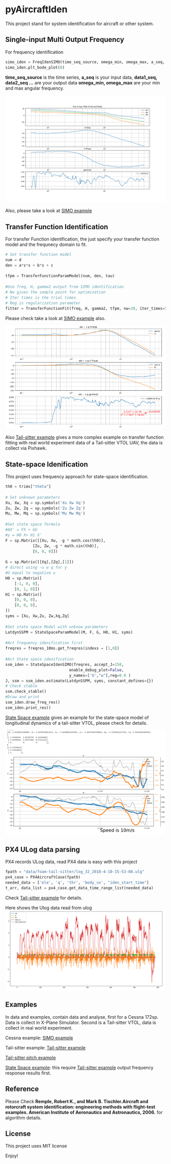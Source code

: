 # pyAircraftIden
This project stand for system identification for aircraft or other system.

## Single-input Multi Output Frequency
For frequency identification

```python
simo_iden = FreqIdenSIMO(time_seq_source, omega_min, omega_max, a_seq, data1_seq, data2_seq ..., win_num=None)
simo_iden.plt_bode_plot(0)
```
__time_seq_source__ is the time series, __a_seq__ is your input data, __data1_seq, data2_seq ...__ are your output data
__omega_min, omega_max__ are your min and max angular frequency.

![frequency response example](plots/ele_q_cessna.png)

Also, please take a look at [SIMO example](./examples/FreqIdenExample.ipynb)

## Transfer Function Identification
For transfer Function identification, the just specify your transfer function model and the frequnecy domain to fit.


```python
# Set transfer function model
num = d
den = a*s*s + b*s + c

tfpm = TransferFunctionParamModel(num, den, tau)

#Use freq, H, gamma2 output from SIMO identification
# Nw gives the sample point for optimization
# Iter times is the trial times
# Reg is regularization parameter
fitter = TransferFunctionFit(freq, H, gamma2, tfpm, nw=20, iter_times=50, reg = 0.1)

```
Please check take a look at [SIMO example](./examples/FreqIdenExample.ipynb) also.

![transfer function identification](plots/ele_q_transferfunc.PNG)

Also [Tail-sitter example](./examples/TSCruisingFreqResQFitting.ipynb) gives a more complex example on transfer function fitting with real world experiment data of a Tail-sitter VTOL UAV, the data is collect via Pixhawk.

## State-space Idenification
This project uses frequency approach for state-space identification.


```python
th0 = trims["theta"]

# Set unknown parameters
Xu, Xw, Xq = sp.symbols('Xu Xw Xq')
Zu, Zw, Zq = sp.symbols('Zu Zw Zq')
Mu, Mw, Mq = sp.symbols('Mu Mw Mq')

#Set state space formula
#AX' = FX + GU
#y = H0 X+ H1 X'
F = sp.Matrix([[Xu, Xw, -g * math.cos(th0)],
            [Zu, Zw, -g * math.sin(th0)],
            [0, 0, 0]])

G = sp.Matrix([[Xq],[Zq],[1]])
# direct using -u w q for y
#U equal to negative u
H0 = sp.Matrix([
    [-1, 0, 0],
    [0, 1, 0]])
H1 = sp.Matrix([
    [0, 0, 0],
    [0, 0, 0],
])
syms = [Xu, Xw,Zu, Zw,Xq,Zq]

#Set state space Model with unknow parameters
LatdynSSPM = StateSpaceParamModel(M, F, G, H0, H1, syms)

#Act frequency idenification first
freqres = freqres_10ms.get_freqres(indexs = [1,0])

#Act State space idenification
ssm_iden = StateSpaceIdenSIMO(freqres, accept_J=150,
                            enable_debug_plot=False,
                            y_names=['U',"w"],reg=0.0 )
J, ssm = ssm_iden.estimate(LatdynSSPM, syms, constant_defines={})
# Check stable
ssm.check_stable()
#Draw and print
ssm_iden.draw_freq_res()
ssm_iden.print_res()
```

[State Space example](./examples/TSCruisingSSM.ipynb) gives an example for the state-space model of longitudinal dynamics of a tail-sitter VTOL, please check  for details.

![Tail-sitter State-space Model](plots/ts_ssm.PNG)

## PX4 ULog data parsing
PX4 records ULog data, read PX4 data is easy with this project

```python
fpath = "data/foam-tail-sitter/log_32_2018-4-10-15-53-08.ulg"
px4_case = PX4AircraftCase(fpath)
needed_data = ['ele', 'q', 'thr', 'body_vx', "iden_start_time"]
t_arr, data_list = px4_case.get_data_time_range_list(needed_data)
```

Check  [Tail-sitter example](./examples/TSCruisingFreqResQFitting.ipynb) for details.

Here shows the Ulog data read from ulog
![px4 data](plots/px4_data.png)

## Examples
In data and examples, contain data and analyse, first for a Cessna 172sp. Data is collect in X-Plane Simulator. Second is a Tail-sitter VTOL, data is collect in real world experiment.

Cessna example:
[SIMO example](./examples/FreqIdenExample.ipynb)

Tail-sitter example:
[Tail-sitter example](./examples/TSCruisingFreqResQFitting.ipynb)

[Tail-sitter pitch example](./examples/TSCruisingFreqResPitch.ipynb)

[State Space example](./examples/TSCruisingSSM.ipynb): this require [Tail-sitter example](./examples/TSCruisingFreqResPitch.ipynb) output frequency response results first.

## Reference
Please Check 
**Remple, Robert K., and Mark B. Tischler.Aircraft and rotorcraft system identification: engineering methods with flight-test examples. American Institute of Aeronautics and Astronautics, 2006.** for algorithm details.

## License
This project uses MIT license

Enjoy!